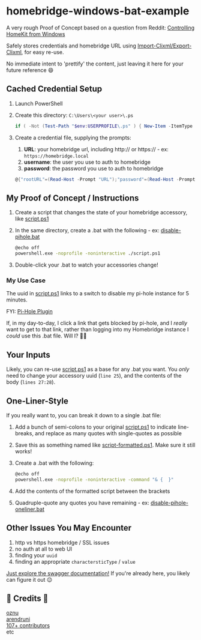 # homebridge-windows-bat-example

A very rough Proof of Concept based on a question from Reddit: [Controlling HomeKit from Windows](https://www.reddit.com/r/homebridge/comments/quv3fy/controlling_homekit_from_windows/hkt8ooh/?context=3)

Safely stores credentials and homebridge URL using [Import-Clixml/Export-Clixml](https://docs.microsoft.com/en-us/powershell/module/microsoft.powershell.utility/export-clixml?view=powershell-7.2#example-3--encrypt-an-exported-credential-object-on-windows), for easy re-use.

No immediate intent to 'prettify' the content, just leaving it here for your future reference :smile:

## Cached Credential Setup

1. Launch PowerShell
1. Create this directory: `C:\Users\<your user>\.ps`

   ```powershell
   if ( -Not (Test-Path "$env:USERPROFILE\.ps" ) { New-Item -ItemType Directory -Path "$env:USERPROFILE\.ps" }
   ```

1. Create a credential file, supplying the prompts:
   1. **URL**:  your homebridge url, including http:// or https:// - ex: `https://homebridge.local`
   1. **username**:  the user you use to auth to homebridge
   1. **password**:  the password you use to auth to homebridge

    ```powershell
    @{"rootURL"=(Read-Host -Prompt "URL");"password"=(Read-Host -Prompt "Password" -AsSecureString);"username"=(Read-Host -Prompt "Username" -AsSecureString)} | Export-Clixml "$env:USERPROFILE\.ps\homebridge.cred" -Force
    ```

## My Proof of Concept / Instructions

1. Create a script that changes the state of your homebridge accessory, like [script.ps1](script.ps1)
1. In the same directory, create a .bat with the following - ex: [disable-pihole.bat](disable-pihole.bat)

   ```bash
   @echo off
   powershell.exe -noprofile -noninteractive ./script.ps1
   ```

1. Double-click your .bat to watch your accessories change!

### My Use Case

The uuid in [script.ps1](script.ps1) links to a switch to disable my pi-hole instance for 5 minutes.

FYI: [Pi-Hole Plugin](https://github.com/arendruni/homebridge-pihole)

If, in my day-to-day, I click a link that gets blocked by pi-hole, and I *really* want to get to that link, rather than logging into my Homebridge instance I *could* use this .bat file.  Will I? :man_shrugging:

## Your Inputs

Likely, you can re-use [script.ps1](script.ps1) as a base for any .bat you want.  You *only* need to change your accessory uuid (`line 25`), and the contents of the body (`lines 27:28`).

## One-Liner-Style

If you really want to, you can break it down to a single .bat file:

1. Add a bunch of semi-colons to your original [script.ps1](script.ps1) to indicate line-breaks, and replace as many quotes with single-quotes as possible
1. Save this as something named like [script-formatted.ps1](script-formatted.ps1).  Make sure it still works!
1. Create a .bat with the following:

   ```bash
   @echo off
   powershell.exe -noprofile -noninteractive -command "& {  }"
   ```

1. Add the contents of the formatted script between the brackets
1. Quadruple-quote any quotes you have remaining - ex: [disable-pihole-oneliner.bat](disable-pihole-oneliner.bat)

## Other Issues You May Encounter

1. http vs https homebridge / SSL issues
1. no auth at all to web UI
1. finding your `uuid`
1. finding an appropriate `charactersticType` / `value`

[Just explore the swagger documentation!](https://github.com/oznu/homebridge-config-ui-x/wiki/API-Reference) If you're already here, you likely can figure it out :wink:

## :clap: Credits :clap:

[oznu](https://github.com/oznu/homebridge-config-ui-x) \
[arendruni](https://github.com/arendruni/homebridge-pihole) \
[107+ contributors](https://github.com/homebridge/homebridge/graphs/contributors) \
etc
